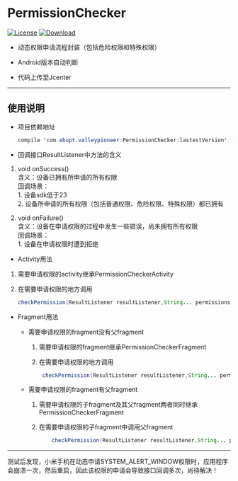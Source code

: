 # PermissionChecker

[![License](https://img.shields.io/badge/license-Apache%202-green.svg)](https://www.apache.org/licenses/LICENSE-2.0)
[ ![Download](https://api.bintray.com/packages/valleypioneer/maven/PermissionChecker/images/download.svg)](https://bintray.com/valleypioneer/maven/PermissionChecker/_latestVersion)


* 动态权限申请流程封装（包括危险权限和特殊权限）

* Android版本自动判断

* 代码上传至Jcenter

---

## 使用说明

* 项目依赖地址
    ```java
    compile 'com.ebupt.valleypioneer:PermissionChecker:lastestVersion'
    ```

* 回调接口ResultListener中方法的含义
1. void onSuccess()<br>
    含义：设备已拥有所申请的所有权限<br>
    回调场景：<br>
        1. 设备sdk低于23<br>
        2. 设备所申请的所有权限（包括普通权限、危险权限、特殊权限）都已拥有

2. void onFailure()<br>
    含义：设备在申请权限的过程中发生一些错误，尚未拥有所有权限<br>
    回调场景：<br>
        1. 设备在申请权限时遭到拒绝

* Activity用法

1. 需要申请权限的activity继承PermissionCheckerActivity

2. 在需要申请权限的地方调用
    ```java
    checkPermission(ResultListener resultListener,String... permissions)
    ```
* Fragment用法

    * 需要申请权限的fragment没有父fragment
        1. 需要申请权限的fragment继承PermissionCheckerFragment

        2. 在需要申请权限的地方调用
            ```java
             checkPermission(ResultListener resultListener,String... permissions)
             ```

    * 需要申请权限的fragment有父fragment
        1. 需要申请权限的子fragment及其父fragment两者同时继承PermissionCheckerFragment

        2. 在需要申请权限的子fragment中调用父fragment
            ```java
                checkPermission(ResultListener resultListener,String... permissions)
            ```
---

测试后发现，小米手机在动态申请SYSTEM_ALERT_WINDOW权限时，应用程序会崩溃一次，然后重启，因此该权限的申请会导致接口回调多次，尚待解决！
